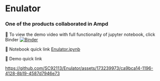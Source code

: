 # Enulator
### One of the products collaborated in Ampd

👀 To view the demo video with full functionality of jupyter notebook, click Binder
[![Binder](https://mybinder.org/badge_logo.svg)](https://mybinder.org/v2/gh/SC92113/Enulator/HEAD)

👀 Notebook quick link
[Enulator.ipynb](https://github.com/SC92113/Enulator/blob/6b5bc923b22e0ac432ec49ae8d36dd9b43d3eb3b/Enulator.ipynb)

👀 Demo quick link

https://github.com/SC92113/Enulator/assets/173239973/ca9bca14-1196-4128-8b19-4587d7946e73
